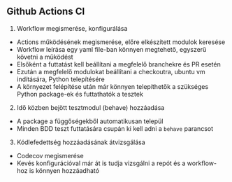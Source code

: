 ## Github Actions CI
1. Workflow megismerése, konfigurálása
  - Actions működésének megismerése, előre elkészített modulok keresése
  - Workflow leírása egy yaml file-ban könnyen megtehető, egyszerű követni a működést
  - Elsőként a futtatást kell beállítani a megfelelő branchekre és PR esetén
  - Ezután a megfelelő modulokat beállítani a checkoutra, ubuntu vm indítására, Python telepítésére
  - A környezet felépítése után már könnyen telepíthetők a szükséges Python package-ek és futtathatók a tesztek
2. Idő közben bejött tesztmodul (behave) hozzáadása
  - A package a függőségekből automatikusan települ
  - Minden BDD teszt futtatására csupán ki kell adni a `behave` parancsot
3. Kódlefedettség hozzáadásának átvizsgálása
  - Codecov megismerése
  - Kevés konfigurációval már át is tudja vizsgálni a repót és a workflow-hoz is könnyen hozzáadható
